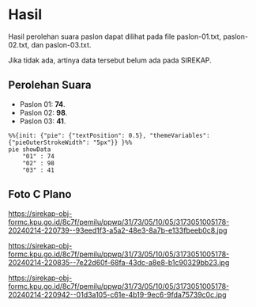 # Hasil

Hasil perolehan suara paslon dapat dilihat pada file paslon-01.txt, paslon-02.txt, dan paslon-03.txt.

Jika tidak ada, artinya data tersebut belum ada pada SIREKAP.

## Perolehan Suara

 * Paslon 01: **74**.
 * Paslon 02: **98**.
 * Paslon 03: **41**.

```mermaid
%%{init: {"pie": {"textPosition": 0.5}, "themeVariables": {"pieOuterStrokeWidth": "5px"}} }%%
pie showData
    "01" : 74
    "02" : 98
    "03" : 41
```
## Foto C Plano

https://sirekap-obj-formc.kpu.go.id/8c7f/pemilu/ppwp/31/73/05/10/05/3173051005178-20240214-220739--93eed1f3-a5a2-48e3-8a7b-e133fbeeb0c8.jpg

https://sirekap-obj-formc.kpu.go.id/8c7f/pemilu/ppwp/31/73/05/10/05/3173051005178-20240214-220835--7e22d60f-68fa-43dc-a8e8-b1c90329bb23.jpg

https://sirekap-obj-formc.kpu.go.id/8c7f/pemilu/ppwp/31/73/05/10/05/3173051005178-20240214-220942--01d3a105-c61e-4b19-9ec6-9fda75739c0c.jpg
